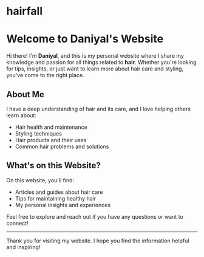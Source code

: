 # hairfall
# Welcome to Daniyal's Website

Hi there! I'm **Daniyal**, and this is my personal website where I share my knowledge and passion for all things related to **hair**. Whether you're looking for tips, insights, or just want to learn more about hair care and styling, you've come to the right place.

## About Me

I have a deep understanding of hair and its care, and I love helping others learn about:
- Hair health and maintenance
- Styling techniques
- Hair products and their uses
- Common hair problems and solutions

## What's on this Website?

On this website, you'll find:
- Articles and guides about hair care
- Tips for maintaining healthy hair
- My personal insights and experiences

Feel free to explore and reach out if you have any questions or want to connect!

---

Thank you for visiting my website. I hope you find the information helpful and inspiring!
